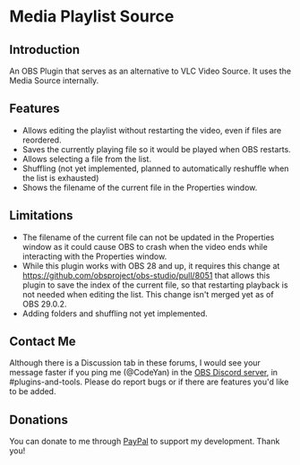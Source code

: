 # Media Playlist Source

## Introduction

An OBS Plugin that serves as an alternative to VLC Video Source. It uses the
Media Source internally.

## Features

- Allows editing the playlist without restarting the video, even if files are
reordered.
- Saves the currently playing file so it would be played when OBS restarts.
- Allows selecting a file from the list.
- Shuffling (not yet implemented, planned to automatically reshuffle when the
list is exhausted)
- Shows the filename of the current file in the Properties window.

## Limitations

- The filename of the current file can not be updated in the Properties window
as it could cause OBS to crash when the video ends while interacting with the 
Properties window.
- While this plugin works with OBS 28 and up, it requires this change at 
https://github.com/obsproject/obs-studio/pull/8051 that allows this plugin to
save the index of the current file, so that restarting playback is not needed
when editing the list. This change isn't merged yet as of OBS 29.0.2.
- Adding folders and shuffling not yet implemented.

## Contact Me
Although there is a Discussion tab in these forums, I would see your message
faster if you ping me (@CodeYan) in the [OBS Discord server](https://discord.gg/obsproject),
in #plugins-and-tools. Please do report bugs or if there are features you'd like
to be added.

## Donations
You can	donate to me through 
[PayPal](https://www.paypal.com/donate/?hosted_button_id=S9WJDUDB8CK5S)
to support my development. Thank you!